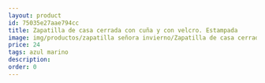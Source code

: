 ```yaml
---
layout: product
id: 75035e27aae794cc
title: Zapatilla de casa cerrada con cuña y con velcro. Estampada
image: img/productos/zapatilla señora invierno/Zapatilla de casa cerrada con cuña y con velcro. Estampada=24=azul marino.webp
price: 24
tags: azul marino
description: 
order: 0
---
```

